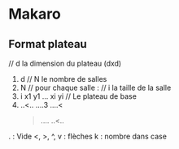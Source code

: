 # Makaro

## Format plateau

// d la dimension du plateau (dxd)
1. d
// N le nombre de salles
2. N
// pour chaque salle :
// i la taille de la salle
3. i x1 y1 ... xi yi
// Le plateau de base
4. ..<..
   ....3
   ....<
   >....
   ..<..

.          : Vide
<, >, ^, v : flèches
k          : nombre dans case
    

